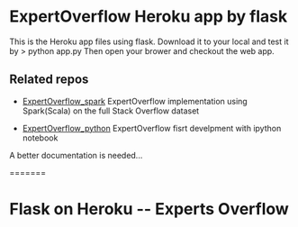 # ExpertOverflow Heroku app by flask

This is the Heroku app files using flask. Download it to your local and test it by 
    > python app.py
Then open your brower and checkout the web app.

## Related repos

* [ExpertOverflow_spark](https://github.com/FangMath/ExpertOverflow_spark) ExpertOverflow implementation using Spark(Scala) on the full Stack Overflow dataset

* [ExpertOverflow_python](https://github.com/FangMath/ExpertOverflow_python) ExpertOverflow fisrt develpment with ipython notebook


A better documentation is needed...

=======
# Flask on Heroku -- Experts Overflow
